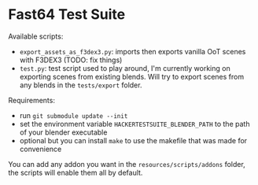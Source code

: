 # Fast64 Test Suite

Available scripts:
- `export_assets_as_f3dex3.py`: imports then exports vanilla OoT scenes with F3DEX3 (TODO: fix things)
- `test.py`: test script used to play around, I'm currently working on exporting scenes from existing blends. Will try to export scenes from any blends in the `tests/export` folder.

Requirements:
- run `git submodule update --init`
- set the environment variable `HACKERTESTSUITE_BLENDER_PATH` to the path of your blender executable
- optional but you can install `make` to use the makefile that was made for convenience

You can add any addon you want in the `resources/scripts/addons` folder, the scripts will enable them all by default.
